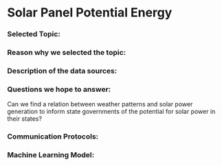 # Solar Panel Potential Energy

### Selected Topic:

### Reason why we selected the topic:

### Description of the data sources:

### Questions we hope to answer:

Can we find a relation between weather patterns and solar power generation to inform state governments of the potential for solar power in their states?

### Communication Protocols:


### Machine Learning Model:

